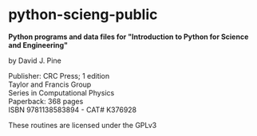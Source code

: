 # python-scieng-public
**Python programs and data files for
"Introduction to Python for Science and Engineering"**

by David J. Pine

Publisher: CRC Press; 1 edition<br/>
           Taylor and Francis Group<br/>
Series in Computational Physics<br/>
Paperback: 368 pages<br/>
ISBN 9781138583894 - CAT# K376928

These routines are licensed under the GPLv3
